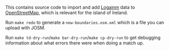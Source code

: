 This contains source code to import and add [Logainm](logain.ie) data to [OpenStreetMap](www.openstreetmap.org), which is relevant for the island of Ireland.

Run `make redo` to generate a `new-boundaries.osm.xml` which is a file you can upload with JOSM.

Run `make td-dry-run`/`make bar-dry-run`/`make cp-dry-run` to get debugging information about what errors there were when doing a match up.
